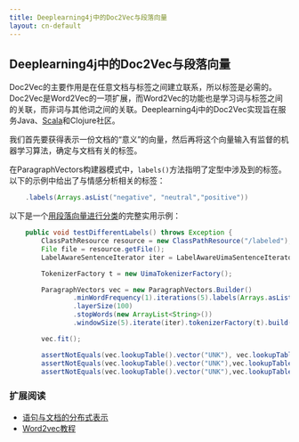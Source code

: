 ```yaml
---
title: Deeplearning4j中的Doc2Vec与段落向量
layout: cn-default
---
```


## Deeplearning4j中的Doc2Vec与段落向量

Doc2Vec的主要作用是在任意文档与标签之间建立联系，所以标签是必需的。Doc2Vec是Word2Vec的一项扩展，而Word2Vec的功能也是学习词与标签之间的关联，而非词与其他词之间的关联。Deeplearning4j中的Doc2Vec实现旨在服务Java、[Scala](./scala.html)和Clojure社区。 

我们首先要获得表示一份文档的“意义”的向量，然后再将这个向量输入有监督的机器学习算法，确定与文档有关的标签。

在ParagraphVectors构建器模式中，`labels()`方法指明了定型中涉及到的标签。以下的示例中给出了与情感分析相关的标签：

``` java
    .labels(Arrays.asList("negative", "neutral","positive"))
```

以下是一个[用段落向量进行分类](https://github.com/deeplearning4j/dl4j-examples/blob/master/dl4j-examples/src/main/java/org/deeplearning4j/examples/nlp/paragraphvectors/ParagraphVectorsClassifierExample.java)的完整实用示例：

``` java
    public void testDifferentLabels() throws Exception {
        ClassPathResource resource = new ClassPathResource("/labeled");
        File file = resource.getFile();
        LabelAwareSentenceIterator iter = LabelAwareUimaSentenceIterator.createWithPath(file.getAbsolutePath());

        TokenizerFactory t = new UimaTokenizerFactory();

        ParagraphVectors vec = new ParagraphVectors.Builder()
                .minWordFrequency(1).iterations(5).labels(Arrays.asList("negative", "neutral","positive"))
                .layerSize(100)
                .stopWords(new ArrayList<String>())
                .windowSize(5).iterate(iter).tokenizerFactory(t).build();

        vec.fit();

        assertNotEquals(vec.lookupTable().vector("UNK"), vec.lookupTable().vector("negative"));
        assertNotEquals(vec.lookupTable().vector("UNK"),vec.lookupTable().vector("positive"));
        assertNotEquals(vec.lookupTable().vector("UNK"),vec.lookupTable().vector("neutral"));}
```

### 扩展阅读

* [语句与文档的分布式表示](https://cs.stanford.edu/~quocle/paragraph_vector.pdf)
* [Word2vec教程](./word2vec)
